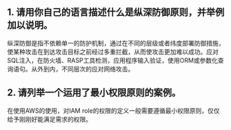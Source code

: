 ## 1. 请用你自己的语言描述什么是纵深防御原则，并举例加以说明。
纵深防御是指不依赖单一的防护机制，通过在不同的层级或者纬度部署防御措施，使某种攻击在到达攻击目标之前经过多重拦截，从而使攻击更加难以成功。应对SQL注入，在防火墙、RASP工具检测，应用程序输入验证，使用ORM或参数化查询语句。从外到内，不同层次的应对网络攻击。
## 2. 请列举一个运用了最小权限原则的案例。
在使用AWS的使用，对IAM role的权限的定义一般需要遵循最小权限原则，仅仅给予刚刚好能满足需求的权限。

